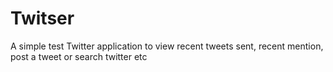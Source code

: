 Twitser
=======

A simple test Twitter application to view recent tweets sent, recent mention, post a tweet or search twitter etc
